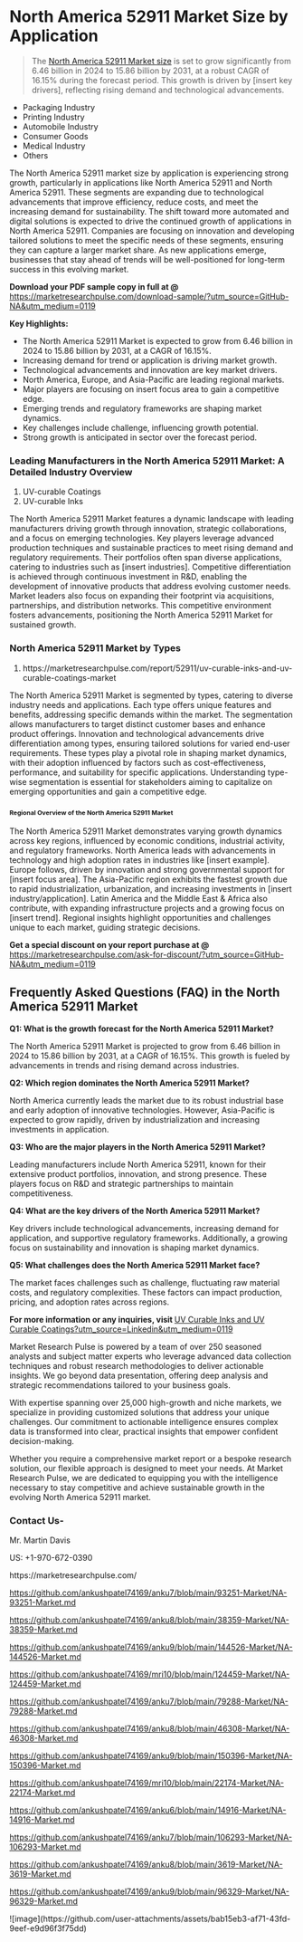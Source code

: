 <h1>North America 52911 Market&nbsp;Size by Application</h1><blockquote><p>The <a href="https://marketresearchpulse.com/download-sample/?utm_source=GitHub-NA&amp;utm_medium=0119">North America 52911 Market size</a> is set to grow significantly from 6.46 billion in 2024 to 15.86 billion by 2031, at a robust CAGR of 16.15% during the forecast period. This growth is driven by [insert key drivers], reflecting rising demand and technological advancements.</p></blockquote><ul><li>Packaging Industry<li> Printing Industry<li> Automobile Industry<li> Consumer Goods<li> Medical Industry<li> Others</li></ul><p>The North America 52911 market size by application is experiencing strong growth, particularly in applications like North America 52911 and North America 52911. These segments are expanding due to technological advancements that improve efficiency, reduce costs, and meet the increasing demand for sustainability. The shift toward more automated and digital solutions is expected to drive the continued growth of applications in North America 52911. Companies are focusing on innovation and developing tailored solutions to meet the specific needs of these segments, ensuring they can capture a larger market share. As new applications emerge, businesses that stay ahead of trends will be well-positioned for long-term success in this evolving market.</p><p><strong>Download your PDF sample copy in full at @ </strong><a href="https://marketresearchpulse.com/download-sample/?utm_source=GitHub-NA&amp;utm_medium=0119">https://marketresearchpulse.com/download-sample/?utm_source=GitHub-NA&amp;utm_medium=0119</a></p><p><strong>Key Highlights: </strong></p><ul><li>The North America 52911 Market is expected to grow from 6.46 billion in 2024 to 15.86 billion by 2031, at a CAGR of 16.15%.</li><li>Increasing demand for trend or application is driving market growth.</li><li>Technological advancements and innovation are key market drivers.</li><li>North America, Europe, and Asia-Pacific are leading regional markets.</li><li>Major players are focusing on insert focus area to gain a competitive edge.</li><li>Emerging trends and regulatory frameworks are shaping market dynamics.</li><li>Key challenges include challenge, influencing growth potential.</li><li>Strong growth is anticipated in sector over the forecast period.</li></ul><h3>Leading Manufacturers in the North America 52911 Market: A Detailed Industry Overview</h3><ol><li>UV-curable Coatings<li> UV-curable Inks</li></ol><div class="flex max-w-full flex-col flex-grow"><div class="min-h-8 text-message flex w-full flex-col items-end gap-2 whitespace-normal break-words [.text-message+&amp;]:mt-5" dir="auto" data-message-author-role="assistant" data-message-id="fd8432e4-4910-450d-b182-61b7bfb0a01f" data-message-model-slug="gpt-4o"><div class="flex w-full flex-col gap-1 empty:hidden first:pt-[3px]"><div class="markdown prose w-full break-words dark:prose-invert light"><p>The North America 52911 Market features a dynamic landscape with leading manufacturers driving growth through innovation, strategic collaborations, and a focus on emerging technologies. Key players leverage advanced production techniques and sustainable practices to meet rising demand and regulatory requirements. Their portfolios often span diverse applications, catering to industries such as [insert industries]. Competitive differentiation is achieved through continuous investment in R&amp;D, enabling the development of innovative products that address evolving customer needs. Market leaders also focus on expanding their footprint via acquisitions, partnerships, and distribution networks. This competitive environment fosters advancements, positioning the North America 52911 Market for sustained growth.</p></div></div></div></div><h3>North America 52911 Market by Types</h3><ol><li>https://marketresearchpulse.com/report/52911/uv-curable-inks-and-uv-curable-coatings-market</li></ol><div class="flex max-w-full flex-col flex-grow"><div class="min-h-8 text-message flex w-full flex-col items-end gap-2 whitespace-normal break-words [.text-message+&amp;]:mt-5" dir="auto" data-message-author-role="assistant" data-message-id="084470be-0bb7-4664-bddf-5156b4f41249" data-message-model-slug="gpt-4o-mini"><div class="flex w-full flex-col gap-1 empty:hidden first:pt-[3px]"><div class="markdown prose w-full break-words dark:prose-invert light"><p>The North America 52911 Market is segmented by types, catering to diverse industry needs and applications. Each type offers unique features and benefits, addressing specific demands within the market. The segmentation allows manufacturers to target distinct customer bases and enhance product offerings. Innovation and technological advancements drive differentiation among types, ensuring tailored solutions for varied end-user requirements. These types play a pivotal role in shaping market dynamics, with their adoption influenced by factors such as cost-effectiveness, performance, and suitability for specific applications. Understanding type-wise segmentation is essential for stakeholders aiming to capitalize on emerging opportunities and gain a competitive edge.</p></div></div></div></div><h3><span style="font-size: 11px;">Regional Overview of the North America 52911 Market</span></h3><div class="flex max-w-full flex-col flex-grow"><div class="min-h-8 text-message flex w-full flex-col items-end gap-2 whitespace-normal break-words [.text-message+&amp;]:mt-5" dir="auto" data-message-author-role="assistant" data-message-id="e9038762-ce64-4e30-91c9-9bd413514231" data-message-model-slug="gpt-4o-mini"><div class="flex w-full flex-col gap-1 empty:hidden first:pt-[3px]"><div class="markdown prose w-full break-words dark:prose-invert light"><p>The North America 52911 Market demonstrates varying growth dynamics across key regions, influenced by economic conditions, industrial activity, and regulatory frameworks. North America leads with advancements in technology and high adoption rates in industries like [insert example]. Europe follows, driven by innovation and strong governmental support for [insert focus area]. The Asia-Pacific region exhibits the fastest growth due to rapid industrialization, urbanization, and increasing investments in [insert industry/application]. Latin America and the Middle East &amp; Africa also contribute, with expanding infrastructure projects and a growing focus on [insert trend]. Regional insights highlight opportunities and challenges unique to each market, guiding strategic decisions.</p></div></div></div></div><p><strong>Get a special discount on your report purchase at @ </strong><a href="https://marketresearchpulse.com/ask-for-discount/?utm_source=GitHub-NA&amp;utm_medium=0119">https://marketresearchpulse.com/ask-for-discount/?utm_source=GitHub-NA&amp;utm_medium=0119</a></p><h2>Frequently Asked Questions (FAQ) in the North America 52911 Market</h2><p><strong>Q1: What is the growth forecast for the North America 52911 Market?</strong></p><p>The North America 52911 Market is projected to grow from 6.46 billion in 2024 to 15.86 billion by 2031, at a CAGR of 16.15%. This growth is fueled by advancements in trends and rising demand across industries.</p><p><strong>Q2: Which region dominates the North America 52911 Market?</strong></p><p>North America currently leads the market due to its robust industrial base and early adoption of innovative technologies. However, Asia-Pacific is expected to grow rapidly, driven by industrialization and increasing investments in application.</p><p><strong>Q3: Who are the major players in the North America 52911 Market?</strong></p><p>Leading manufacturers include North America 52911, known for their extensive product portfolios, innovation, and strong presence. These players focus on R&amp;D and strategic partnerships to maintain competitiveness.</p><p><strong>Q4: What are the key drivers of the North America 52911 Market?</strong></p><p>Key drivers include technological advancements, increasing demand for application, and supportive regulatory frameworks. Additionally, a growing focus on sustainability and innovation is shaping market dynamics.</p><p><strong>Q5: What challenges does the North America 52911 Market face?</strong></p><p>The market faces challenges such as challenge, fluctuating raw material costs, and regulatory complexities. These factors can impact production, pricing, and adoption rates across regions.</p><p><strong>For more information or any inquiries, visit&nbsp;</strong><a href="UV Curable Inks and UV Curable Coatings?utm_source=Linkedin&utm_medium=0119">UV Curable Inks and UV Curable Coatings?utm_source=Linkedin&utm_medium=0119</a></p><p>Market Research Pulse is powered by a team of over 250 seasoned analysts and subject matter experts who leverage advanced data collection techniques and robust research methodologies to deliver actionable insights. We go beyond data presentation, offering deep analysis and strategic recommendations tailored to your business goals.</p><p>With expertise spanning over 25,000 high-growth and niche markets, we specialize in providing customized solutions that address your unique challenges. Our commitment to actionable intelligence ensures complex data is transformed into clear, practical insights that empower confident decision-making.</p><p>Whether you require a comprehensive market report or a bespoke research solution, our flexible approach is designed to meet your needs. At Market Research Pulse, we are dedicated to equipping you with the intelligence necessary to stay competitive and achieve sustainable growth in the evolving North America 52911 market.</p><h3><strong>Contact Us-</strong></h3><p>Mr. Martin Davis</p><p>US: +1-970-672-0390</p><p>https://marketresearchpulse.com/</p><p><a href="https://github.com/ankushpatel74169/anku7/blob/main/93251-Market/NA-93251-Market.md">https://github.com/ankushpatel74169/anku7/blob/main/93251-Market/NA-93251-Market.md</a></p><p><a href="https://github.com/ankushpatel74169/anku8/blob/main/38359-Market/NA-38359-Market.md">https://github.com/ankushpatel74169/anku8/blob/main/38359-Market/NA-38359-Market.md</a></p><p><a href="https://github.com/ankushpatel74169/anku9/blob/main/144526-Market/NA-144526-Market.md">https://github.com/ankushpatel74169/anku9/blob/main/144526-Market/NA-144526-Market.md</a></p><p><a href="https://github.com/ankushpatel74169/mri10/blob/main/124459-Market/NA-124459-Market.md">https://github.com/ankushpatel74169/mri10/blob/main/124459-Market/NA-124459-Market.md</a></p><p><a href="https://github.com/ankushpatel74169/anku7/blob/main/79288-Market/NA-79288-Market.md">https://github.com/ankushpatel74169/anku7/blob/main/79288-Market/NA-79288-Market.md</a></p><p><a href="https://github.com/ankushpatel74169/anku8/blob/main/46308-Market/NA-46308-Market.md">https://github.com/ankushpatel74169/anku8/blob/main/46308-Market/NA-46308-Market.md</a></p><p><a href="https://github.com/ankushpatel74169/anku9/blob/main/150396-Market/NA-150396-Market.md">https://github.com/ankushpatel74169/anku9/blob/main/150396-Market/NA-150396-Market.md</a></p><p><a href="https://github.com/ankushpatel74169/mri10/blob/main/22174-Market/NA-22174-Market.md">https://github.com/ankushpatel74169/mri10/blob/main/22174-Market/NA-22174-Market.md</a></p><p><a href="https://github.com/ankushpatel74169/anku6/blob/main/14916-Market/NA-14916-Market.md">https://github.com/ankushpatel74169/anku6/blob/main/14916-Market/NA-14916-Market.md</a></p><p><a href="https://github.com/ankushpatel74169/anku7/blob/main/106293-Market/NA-106293-Market.md">https://github.com/ankushpatel74169/anku7/blob/main/106293-Market/NA-106293-Market.md</a></p><p><a href="https://github.com/ankushpatel74169/anku8/blob/main/3619-Market/NA-3619-Market.md">https://github.com/ankushpatel74169/anku8/blob/main/3619-Market/NA-3619-Market.md</a></p><p><a href="https://github.com/ankushpatel74169/anku9/blob/main/96329-Market/NA-96329-Market.md">https://github.com/ankushpatel74169/anku9/blob/main/96329-Market/NA-96329-Market.md</a></p>
![image](https://github.com/user-attachments/assets/bab15eb3-af71-43fd-9eef-e9d96f3f75dd)
